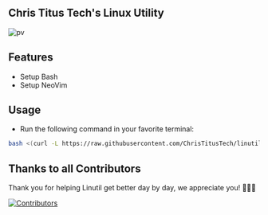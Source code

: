 ## Chris Titus Tech's Linux Utility
![pv](https://i.imgur.com/quoAwXf.png)
## Features
+ Setup Bash
+ Setup NeoVim
## Usage
+ Run the following command in your favorite terminal:
```bash
bash <(curl -L https://raw.githubusercontent.com/ChrisTitusTech/linutil/main/start.sh)
```
## Thanks to all Contributors
Thank you for helping Linutil get better day by day, we appreciate you! 🍻🍻🍻

[![Contributors](https://contrib.rocks/image?repo=ChrisTitusTech/linutil)](https://github.com/ChrisTitusTech/linutil/graphs/contributors)
